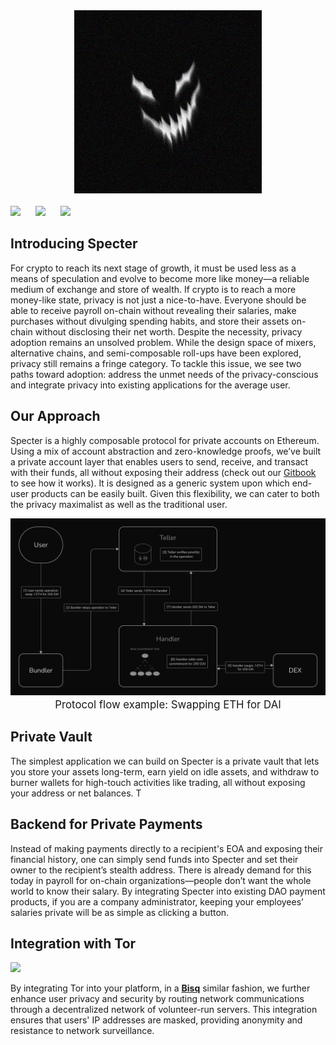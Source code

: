 <div align="center">
  <img
    alt="Specter Logo"
    src="./img/specter.png"
  />
</div>

<br>

<div>
  <a href="https://specter-eth.neocities.org/" target="_blank" style="display: inline-block; margin-right: 20px;"><img src="https://img.shields.io/badge/Website-black" /></a>
  <a href="https://specter-eth.gitbook.io/specter" target="_blank" style="display: inline-block; margin-right: 20px;"><img src="https://img.shields.io/badge/Gitbook-black" /></a>
  <a href="https://twitter.com/eth_specter" target="_blank" style="display: inline-block;"><img src="https://img.shields.io/twitter/follow/eth_specter" /></a>
</div>

## Introducing Specter

For crypto to reach its next stage of growth, it must be used less as a means of speculation and
evolve to become more like money—a reliable medium of exchange and store of wealth.
If crypto is to reach a more money-like state, privacy is not just a nice-to-have. Everyone
should be able to receive payroll on-chain without revealing their salaries, make purchases
without divulging spending habits, and store their assets on-chain without disclosing their net
worth.
Despite the necessity, privacy adoption remains an unsolved problem. While the design space
of mixers, alternative chains, and semi-composable roll-ups have been explored, privacy still
remains a fringe category. To tackle this issue, we see two paths toward adoption: address the
unmet needs of the privacy-conscious and integrate privacy into existing applications for the
average user.

## Our Approach

Specter is a highly composable protocol for private accounts on Ethereum. Using a mix of
account abstraction and zero-knowledge proofs, we’ve built a private account layer that
enables users to send, receive, and transact with their funds, all without exposing their
address (check out our [Gitbook](https://specter-eth.gitbook.io/specter) to see how it works). It is designed as a generic system upon
which end-user products can be easily built. Given this flexibility, we can cater to both the
privacy maximalist as well as the traditional user.

<div align="center">
  <img src="./img/Anonymous Dex Swap.png" alt="Protocol flow example: Swapping ETH for DAI">
  <br>
  <sub style="font-size: larger; text-align: center;">Protocol flow example: Swapping ETH for DAI</sub>
</div>

## Private Vault

The simplest application we can build on Specter is a private vault that lets you store your
assets long-term, earn yield on idle assets, and withdraw to burner wallets for high-touch
activities like trading, all without exposing your address or net balances. T

## Backend for Private Payments

Instead of making payments directly to a recipient's EOA and exposing their financial history,
one can simply send funds into Specter and set their owner to the recipient’s stealth address.
There is already demand for this today in payroll for on-chain organizations—people don’t
want the whole world to know their salary. By integrating Specter into existing DAO payment
products, if you are a company administrator, keeping your employees’ salaries private will
be as simple as clicking a button.

## Integration with Tor

<p>
  <a href="https://www.torproject.org/" target="_blank">
    <img src="https://img.shields.io/badge/Tor_Project-purple" />
  </a>
</p>

By integrating Tor into your platform, in a **[Bisq](https://bisq.network/)** similar fashion, we further enhance user privacy and security by routing network communications through a decentralized network of volunteer-run servers. This integration ensures that users' IP addresses are masked, providing anonymity and resistance to network surveillance.

